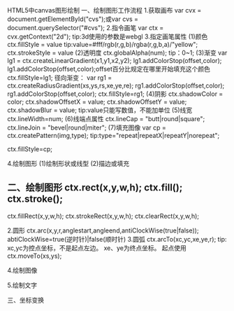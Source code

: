 HTML5中canvas图形绘制
一、绘制图形工作流程
1.获取画布 var cvx = document.getElementById("cvs");或var cvs = document.querySelector("#cvs");
2.指令画笔
var ctx = cvx.getContext("2d");
tip:3d使用的参数是webgl
3.指定画笔属性
(1)颜色
ctx.fillStyle = value
tip:value=#fff/rgb(r,g,b)/rgba(r,g,b,a)/"yellow";
ctx.strokeStyle = value
(2)透明度
ctx.globalAlpha(num);
tip：0~1;
(3)渐变
var lg1 = ctx.createLinearGradient(x1,y1,x2,y2);
lg1.addColorStop(offset,color);
lg1.addColorStop(offset,color);offset百分比规定在哪里开始填充这个颜色
ctx.fillStyle=lg1;
径向渐变：
var rg1 = ctx.createRadiusGradient(xs,ys,rs,xe,ye,re);
rg1.addColorStop(offset,color);
rg1.addColorStop(offset,color);
ctx.fillStyle=rg1;
(4)阴影
ctx.shadowColor = color;
ctx.shadowOffsetX = value;
ctx.shadowOffsetY = value;
ctx.shadowBlur = value;
tip:value只能写数值，不能加单位
(5)线宽
ctx.lineWidth=num;
(6)线端点属性
ctx.lineCap = "butt|round|square";
ctx.lineJoin = "bevel|round|miter";
(7)填充图像
var cp = ctx.createPattern(img,type);
tip:type="repeat|repeatX|repeatY|norepeat";

ctx.fillStyle=cp;

4.绘制图形
(1)绘制形状或线型
(2)描边或填充

二、绘制图形
ctx.rect(x,y,w,h);
ctx.fill();
ctx.stroke();
---------------------
ctx.fillRect(x,y,w,h);
ctx.strokeRect(x,y,w,h);
ctx.clearRect(x,y,w,h);

2.圆形
ctx.arc(x,y,r,anglestart,angleend,antiClockWise(true|false));
abtiClockWise=true(逆时针)|false(顺时针)
3.圆弧
ctx.arcTo(xc,yc,xe,ye,r);
tip:
xc,yc为控点坐标，不是起点左边。
xe、ye为终点坐标。
起点使用ctx.moveTo(xs,ys);

4.绘制图像


5.绘制文字


三、坐标变换







































